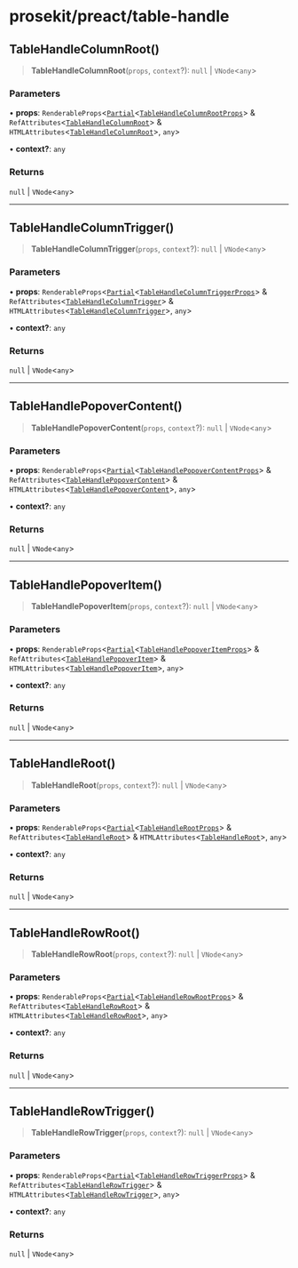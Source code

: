 # prosekit/preact/table-handle

<a id="TableHandleColumnRoot" name="TableHandleColumnRoot"></a>

## TableHandleColumnRoot()

> **TableHandleColumnRoot**(`props`, `context`?): `null` \| `VNode`\<`any`\>

### Parameters

• **props**: `RenderableProps`\<[`Partial`](https://www.typescriptlang.org/docs/handbook/utility-types.html#partialtype)\<[`TableHandleColumnRootProps`](../web/table-handle.md#TableHandleColumnRootProps)\> & `RefAttributes`\<[`TableHandleColumnRoot`](../lit/table-handle.md#TableHandleColumnRoot)\> & `HTMLAttributes`\<[`TableHandleColumnRoot`](../lit/table-handle.md#TableHandleColumnRoot)\>, `any`\>

• **context?**: `any`

### Returns

`null` \| `VNode`\<`any`\>

***

<a id="TableHandleColumnTrigger" name="TableHandleColumnTrigger"></a>

## TableHandleColumnTrigger()

> **TableHandleColumnTrigger**(`props`, `context`?): `null` \| `VNode`\<`any`\>

### Parameters

• **props**: `RenderableProps`\<[`Partial`](https://www.typescriptlang.org/docs/handbook/utility-types.html#partialtype)\<[`TableHandleColumnTriggerProps`](../web/table-handle.md#TableHandleColumnTriggerProps)\> & `RefAttributes`\<[`TableHandleColumnTrigger`](../lit/table-handle.md#TableHandleColumnTrigger)\> & `HTMLAttributes`\<[`TableHandleColumnTrigger`](../lit/table-handle.md#TableHandleColumnTrigger)\>, `any`\>

• **context?**: `any`

### Returns

`null` \| `VNode`\<`any`\>

***

<a id="TableHandlePopoverContent" name="TableHandlePopoverContent"></a>

## TableHandlePopoverContent()

> **TableHandlePopoverContent**(`props`, `context`?): `null` \| `VNode`\<`any`\>

### Parameters

• **props**: `RenderableProps`\<[`Partial`](https://www.typescriptlang.org/docs/handbook/utility-types.html#partialtype)\<[`TableHandlePopoverContentProps`](../web/table-handle.md#TableHandlePopoverContentProps)\> & `RefAttributes`\<[`TableHandlePopoverContent`](../lit/table-handle.md#TableHandlePopoverContent)\> & `HTMLAttributes`\<[`TableHandlePopoverContent`](../lit/table-handle.md#TableHandlePopoverContent)\>, `any`\>

• **context?**: `any`

### Returns

`null` \| `VNode`\<`any`\>

***

<a id="TableHandlePopoverItem" name="TableHandlePopoverItem"></a>

## TableHandlePopoverItem()

> **TableHandlePopoverItem**(`props`, `context`?): `null` \| `VNode`\<`any`\>

### Parameters

• **props**: `RenderableProps`\<[`Partial`](https://www.typescriptlang.org/docs/handbook/utility-types.html#partialtype)\<[`TableHandlePopoverItemProps`](../web/table-handle.md#TableHandlePopoverItemProps)\> & `RefAttributes`\<[`TableHandlePopoverItem`](../lit/table-handle.md#TableHandlePopoverItem)\> & `HTMLAttributes`\<[`TableHandlePopoverItem`](../lit/table-handle.md#TableHandlePopoverItem)\>, `any`\>

• **context?**: `any`

### Returns

`null` \| `VNode`\<`any`\>

***

<a id="TableHandleRoot" name="TableHandleRoot"></a>

## TableHandleRoot()

> **TableHandleRoot**(`props`, `context`?): `null` \| `VNode`\<`any`\>

### Parameters

• **props**: `RenderableProps`\<[`Partial`](https://www.typescriptlang.org/docs/handbook/utility-types.html#partialtype)\<[`TableHandleRootProps`](../web/table-handle.md#TableHandleRootProps)\> & `RefAttributes`\<[`TableHandleRoot`](../lit/table-handle.md#TableHandleRoot)\> & `HTMLAttributes`\<[`TableHandleRoot`](../lit/table-handle.md#TableHandleRoot)\>, `any`\>

• **context?**: `any`

### Returns

`null` \| `VNode`\<`any`\>

***

<a id="TableHandleRowRoot" name="TableHandleRowRoot"></a>

## TableHandleRowRoot()

> **TableHandleRowRoot**(`props`, `context`?): `null` \| `VNode`\<`any`\>

### Parameters

• **props**: `RenderableProps`\<[`Partial`](https://www.typescriptlang.org/docs/handbook/utility-types.html#partialtype)\<[`TableHandleRowRootProps`](../web/table-handle.md#TableHandleRowRootProps)\> & `RefAttributes`\<[`TableHandleRowRoot`](../lit/table-handle.md#TableHandleRowRoot)\> & `HTMLAttributes`\<[`TableHandleRowRoot`](../lit/table-handle.md#TableHandleRowRoot)\>, `any`\>

• **context?**: `any`

### Returns

`null` \| `VNode`\<`any`\>

***

<a id="TableHandleRowTrigger" name="TableHandleRowTrigger"></a>

## TableHandleRowTrigger()

> **TableHandleRowTrigger**(`props`, `context`?): `null` \| `VNode`\<`any`\>

### Parameters

• **props**: `RenderableProps`\<[`Partial`](https://www.typescriptlang.org/docs/handbook/utility-types.html#partialtype)\<[`TableHandleRowTriggerProps`](../web/table-handle.md#TableHandleRowTriggerProps)\> & `RefAttributes`\<[`TableHandleRowTrigger`](../lit/table-handle.md#TableHandleRowTrigger)\> & `HTMLAttributes`\<[`TableHandleRowTrigger`](../lit/table-handle.md#TableHandleRowTrigger)\>, `any`\>

• **context?**: `any`

### Returns

`null` \| `VNode`\<`any`\>
